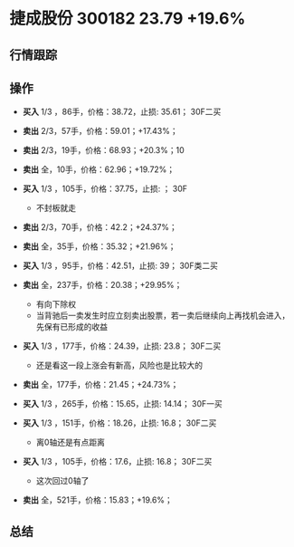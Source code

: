 # 捷成股份 300182 23.79 +19.6%
## 行情跟踪
  
## 操作
  - **买入** 1/3 ，86手，价格：38.72，止损: 35.61； 30F二买
  - **卖出** 2/3，57手，价格：59.01；+17.43%；
  - **卖出** 2/3，19手，价格：68.93；+20.3%；10
  - **卖出** 全，10手，价格：62.96；+19.72%；

  - **买入** 1/3 ，105手，价格：37.75，止损: ； 30F
    - 不封板就走
  - **卖出** 2/3，70手，价格：42.2；+24.37%；
  - **卖出** 全，35手，价格：35.32；+21.96%；

  - **买入** 1/3 ，95手，价格：42.51，止损: 39； 30F类二买
  - **卖出** 全，237手，价格：20.38；+29.95%；
    - 有向下除权
    - 当背驰后一卖发生时应立刻卖出股票，若一卖后继续向上再找机会进入，先保有已形成的收益

  - **买入** 1/3 ，177手，价格：24.39，止损: 23.8； 30F二买
    - 还是看这一段上涨会有新高，风险也是比较大的
  - **卖出** 全，177手，价格：21.45；+24.73%；

  - **买入** 1/3 ，265手，价格：15.65，止损: 14.14； 30F一买
  - **买入** 1/3 ，151手，价格：18.26，止损: 16.8； 30F二买
    - 离0轴还是有点距离
  - **买入** 1/3 ，105手，价格：17.6，止损: 16.8； 30F二买
    - 这次回过0轴了
  - **卖出** 全，521手，价格：15.83；+19.6%；


## 总结
  